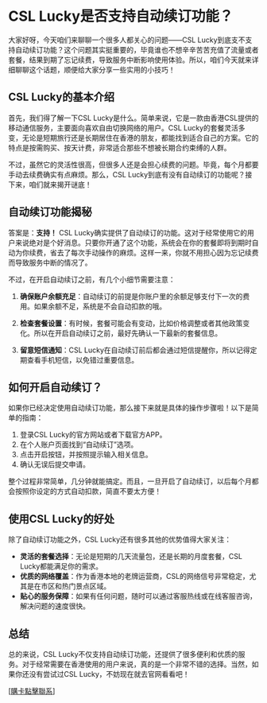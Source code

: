 # CSL Lucky是否支持自动续订功能？

大家好呀，今天咱们来聊聊一个很多人都关心的问题——CSL Lucky到底支不支持自动续订功能？这个问题其实挺重要的，毕竟谁也不想辛辛苦苦充值了流量或者套餐，结果到期了忘记续费，导致服务中断影响使用体验。所以，咱们今天就来详细聊聊这个话题，顺便给大家分享一些实用的小技巧！

## CSL Lucky的基本介绍

首先，我们得了解一下CSL Lucky是什么。简单来说，它是一款由香港CSL提供的移动通信服务，主要面向喜欢自由切换网络的用户。CSL Lucky的套餐灵活多变，无论是短期旅行还是长期居住在香港的朋友，都能找到适合自己的方案。它的特点是按需购买、按天计费，非常适合那些不想被长期合约束缚的人群。

不过，虽然它的灵活性很高，但很多人还是会担心续费的问题。毕竟，每个月都要手动去续费确实有点麻烦。那么，CSL Lucky到底有没有自动续订的功能呢？接下来，咱们就来揭开谜底！

## 自动续订功能揭秘

答案是：**支持！** CSL Lucky确实提供了自动续订的功能。这对于经常使用它的用户来说绝对是个好消息。只要你开通了这个功能，系统会在你的套餐即将到期时自动为你续费，省去了每次手动操作的麻烦。这样一来，你就不用担心因为忘记续费而导致服务中断的情况了。

不过，在开启自动续订之前，有几个小细节需要注意：

1. **确保账户余额充足**：自动续订的前提是你账户里的余额足够支付下一次的费用。如果余额不足，系统是不会自动扣款的哦。
   
2. **检查套餐设置**：有时候，套餐可能会有变动，比如价格调整或者其他政策变化。所以在开启自动续订之前，最好先确认一下最新的套餐信息。

3. **留意短信通知**：CSL Lucky在自动续订前后都会通过短信提醒你，所以记得定期查看手机短信，以免错过重要信息。

## 如何开启自动续订？

如果你已经决定使用自动续订功能，那么接下来就是具体的操作步骤啦！以下是简单的指南：

1. 登录CSL Lucky的官方网站或者下载官方APP。
2. 在个人账户页面找到“自动续订”选项。
3. 点击开启按钮，并按照提示输入相关信息。
4. 确认无误后提交申请。

整个过程非常简单，几分钟就能搞定。而且，一旦开启了自动续订，以后每个月都会按照你设定的方式自动扣款，简直不要太方便！

## 使用CSL Lucky的好处

除了自动续订功能之外，CSL Lucky还有很多其他的优势值得大家关注：

- **灵活的套餐选择**：无论是短期的几天流量包，还是长期的月度套餐，CSL Lucky都能满足你的需求。
- **优质的网络覆盖**：作为香港本地的老牌运营商，CSL的网络信号非常稳定，尤其是在市区和热门景点区域。
- **贴心的服务保障**：如果有任何问题，随时可以通过客服热线或在线客服咨询，解决问题的速度很快。

## 总结

总的来说，CSL Lucky不仅支持自动续订功能，还提供了很多便利和优质的服务。对于经常需要在香港使用的用户来说，真的是一个非常不错的选择。当然，如果你还没有尝试过CSL Lucky，不妨现在就去官网看看吧！

[[購卡點擊聯系](https://t.me/s/esim1088)]
